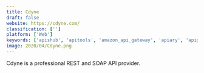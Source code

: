 ```yaml
---
title: Cdyne
draft: false 
website: https://cdyne.com/
classification: ['']
platform: ['Web']
keywords: ['apishub', 'apitools', 'amazon_api_gateway', 'apiary', 'apigee', 'azure_api_management', 'cloudrail', 'django_rest_framework', 'dreamfactory', 'google_cloud_endpoints', 'mulesoft_anypoint_platform', 'postman_collections', 'raml', 'tibco_mashery', 'tyk', 'wso2_api_manager']
image: 2020/04/Cdyne.png
---
```

Cdyne is a professional REST and SOAP API provider.